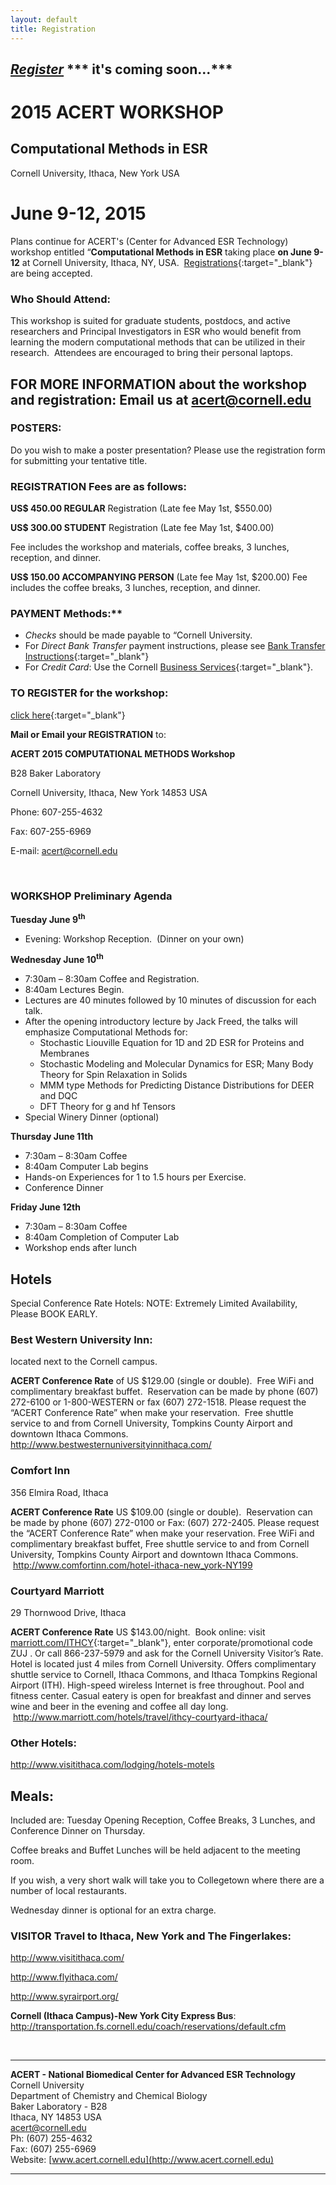```yaml
---
layout: default
title: Registration
---
```

## [***Register***](http://www.acert.cornell.edu/index_files/Registration_Form_ACERT2015_Workshop.pdf) *** it's coming soon...***

# 2015 ACERT WORKSHOP      

Computational Methods in ESR
----------------------------

Cornell University, Ithaca, New York USA

June 9-12, 2015
=========================================

Plans continue for ACERT's (Center for Advanced ESR Technology) workshop
entitled “**Computational Methods in ESR** taking place **on June
9-12** at Cornell University, Ithaca, NY, USA. 
[Registrations](http://www.acert.cornell.edu/index_files/Registration_Form_ACERT2015_Workshop.pdf){:target="_blank"}
are being accepted.

### Who Should Attend:
This workshop is suited for graduate students,
postdocs, and active researchers and Principal Investigators in ESR who
would benefit from learning the modern computational methods that can be
utilized in their research.  Attendees are encouraged to bring their
personal laptops.

FOR MORE INFORMATION about the workshop and registration: Email us at <acert@cornell.edu>
---------------------------------------------------------

### POSTERS:

 Do you wish to make a poster presentation? Please use the registration
 form for submitting your tentative title.

### REGISTRATION Fees are as follows:

**US$ 450.00 REGULAR** Registration (Late fee May 1st, $550.00)

**US$ 300.00 STUDENT** Registration (Late fee May 1st, $400.00)

Fee includes the workshop and materials, coffee breaks, 3 lunches,
reception, and dinner.  

**US$ 150.00 ACCOMPANYING PERSON** (Late fee May 1st, $200.00) Fee
includes the coffee breaks, 3 lunches, reception, and dinner.  

### PAYMENT Methods:**

- *Checks* should be made payable to “Cornell University.
- For *Direct Bank Transfer* payment instructions, please see [Bank
  Transfer
  Instructions](http://www.acert.cornell.edu/index_files/BANK_WIRE_TRANSFERS_INSTRUCTIONS.pdf){:target="_blank"}
- For *Credit Card*: Use the Cornell [Business Services](https://creditcard.cbs.cornell.edu/billing.aspx?eventid=8A7E5FC4-1ADC-40D6-943F-4601BFEE802B){:target="_blank"}.

### TO REGISTER for the workshop:
[click here](http://www.acert.cornell.edu/index_files/Registration_Form_ACERT2015_Workshop.pdf){:target="_blank"}

**Mail or Email your REGISTRATION** to:

**ACERT 2015 COMPUTATIONAL METHODS Workshop**

B28 Baker Laboratory

Cornell University, Ithaca, New York 14853 USA

Phone: 607-255-4632

Fax: 607-255-6969

E-mail: <acert@cornell.edu>

 

### WORKSHOP Preliminary Agenda

**Tuesday June 9<sup>th</sup>**

* Evening: Workshop Reception.  (Dinner on your own)

**Wednesday June 10<sup>th</sup>**

* 7:30am – 8:30am Coffee and Registration.
* 8:40am Lectures Begin.
* Lectures are 40 minutes followed by 10 minutes of discussion for each talk.
* After the opening introductory lecture by Jack Freed, the talks will emphasize Computational Methods for:
    * Stochastic Liouville Equation for 1D and 2D ESR for Proteins and Membranes
    * Stochastic Modeling and Molecular Dynamics for ESR; Many Body Theory for Spin Relaxation in Solids
    * MMM type Methods for Predicting Distance Distributions for DEER and DQC
    * DFT Theory for g and hf Tensors
* Special Winery Dinner (optional)

**Thursday June 11th**

-   7:30am – 8:30am Coffee
-   8:40am Computer Lab begins
-   Hands-on Experiences for 1 to 1.5 hours per Exercise. 
-   Conference Dinner

**Friday June 12th**

-   7:30am – 8:30am Coffee
-   8:40am Completion of Computer Lab
-   Workshop ends after lunch

## Hotels

Special Conference Rate Hotels: NOTE: Extremely Limited Availability,
Please BOOK EARLY.

### Best Western University Inn:  
located next to the Cornell campus.

**ACERT Conference Rate** of US $129.00 (single or double).  Free WiFi
and complimentary breakfast buffet.  Reservation can be made by phone
(607) 272-6100 or 1-800-WESTERN or fax (607) 272-1518. Please request
the “ACERT Conference Rate” when make your reservation.  Free shuttle
service to and from Cornell University, Tompkins County Airport and
downtown Ithaca Commons. 
<http://www.bestwesternuniversityinnithaca.com/>

### Comfort Inn  
356 Elmira Road, Ithaca   

**ACERT Conference Rate** US $109.00 (single or double).  Reservation
can be made by phone (607) 272-0100 or Fax: (607) 272-2405. Please
request the “ACERT Conference Rate” when make your reservation. Free
WiFi and complimentary breakfast buffet, Free shuttle service to and
from Cornell University, Tompkins County Airport and downtown Ithaca
Commons.  <http://www.comfortinn.com/hotel-ithaca-new_york-NY199>

### Courtyard Marriott  
29 Thornwood Drive, Ithaca   

**ACERT Conference Rate** US $143.00/night.  Book online: visit
[marriott.com/ITHCY](http://www.marriott.com/hotels/travel/ithcy-courtyard-ithaca/){:target="_blank"},
enter corporate/promotional code ZUJ . Or call 866-237-5979 and ask for
the Cornell University Visitor’s Rate. Hotel is located just 4 miles
from Cornell University. Offers complimentary shuttle service to
Cornell, Ithaca Commons, and Ithaca Tompkins Regional Airport (ITH).
High-speed wireless Internet is free throughout. Pool and fitness
center. Casual eatery is open for breakfast and dinner and serves wine
and beer in the evening and coffee all day long.
 <http://www.marriott.com/hotels/travel/ithcy-courtyard-ithaca/>

### Other Hotels:  
<http://www.visitithaca.com/lodging/hotels-motels>

## Meals:

Included are: Tuesday Opening Reception, Coffee Breaks, 3 Lunches, and
Conference Dinner on Thursday.

Coffee breaks and Buffet Lunches will be held adjacent to the meeting
room.

If you wish, a very short walk will take you to Collegetown where there
are a number of local restaurants. 

Wednesday dinner is optional for an extra charge.

### VISITOR Travel to Ithaca, New York and The Fingerlakes:

<http://www.visitithaca.com/>

<http://www.flyithaca.com/>

<http://www.syrairport.org/>

**Cornell (Ithaca Campus)-New York City Express Bus**:
<http://transportation.fs.cornell.edu/coach/reservations/default.cfm>

 

-----------------------------------------------------
**ACERT - National Biomedical Center for Advanced ESR Technology**  
Cornell University  
Department of Chemistry and Chemical Biology  
Baker Laboratory - B28  
Ithaca, NY 14853 USA  
<acert@cornell.edu>  
Ph: (607) 255-4632  
Fax: (607) 255-6969  
Website: [www.acert.cornell.edu](http://www.acert.cornell.edu)  

-----------------------------------------------------
